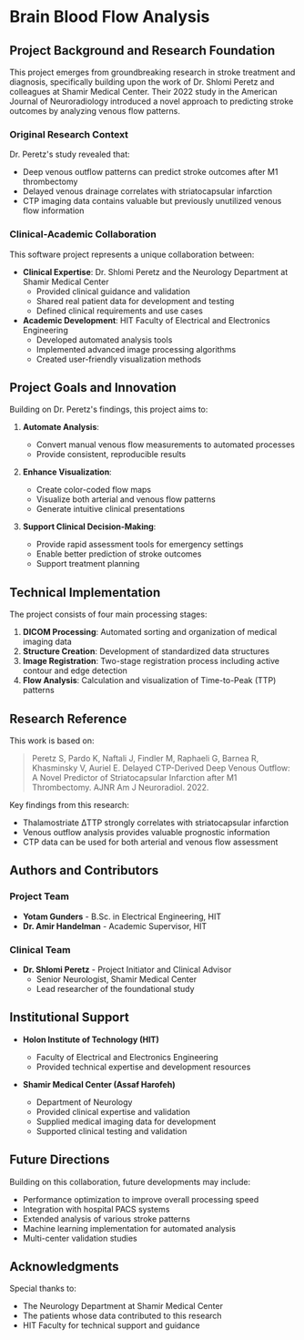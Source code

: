 # Brain Blood Flow Analysis

## Project Background and Research Foundation
This project emerges from groundbreaking research in stroke treatment and diagnosis, specifically building upon the work of Dr. Shlomi Peretz and colleagues at Shamir Medical Center. Their 2022 study in the American Journal of Neuroradiology introduced a novel approach to predicting stroke outcomes by analyzing venous flow patterns.

### Original Research Context
Dr. Peretz's study revealed that:
- Deep venous outflow patterns can predict stroke outcomes after M1 thrombectomy
- Delayed venous drainage correlates with striatocapsular infarction
- CTP imaging data contains valuable but previously unutilized venous flow information

### Clinical-Academic Collaboration
This software project represents a unique collaboration between:
- **Clinical Expertise**: Dr. Shlomi Peretz and the Neurology Department at Shamir Medical Center
  - Provided clinical guidance and validation
  - Shared real patient data for development and testing
  - Defined clinical requirements and use cases
- **Academic Development**: HIT Faculty of Electrical and Electronics Engineering
  - Developed automated analysis tools
  - Implemented advanced image processing algorithms
  - Created user-friendly visualization methods

## Project Goals and Innovation
Building on Dr. Peretz's findings, this project aims to:
1. **Automate Analysis**: 
   - Convert manual venous flow measurements to automated processes
   - Provide consistent, reproducible results

2. **Enhance Visualization**:
   - Create color-coded flow maps
   - Visualize both arterial and venous flow patterns
   - Generate intuitive clinical presentations

3. **Support Clinical Decision-Making**:
   - Provide rapid assessment tools for emergency settings
   - Enable better prediction of stroke outcomes
   - Support treatment planning

## Technical Implementation
The project consists of four main processing stages:
1. **DICOM Processing**: Automated sorting and organization of medical imaging data
2. **Structure Creation**: Development of standardized data structures
3. **Image Registration**: Two-stage registration process including active contour and edge detection
4. **Flow Analysis**: Calculation and visualization of Time-to-Peak (TTP) patterns

## Research Reference
This work is based on:
> Peretz S, Pardo K, Naftali J, Findler M, Raphaeli G, Barnea R, Khasminsky V, Auriel E. Delayed CTP-Derived Deep Venous Outflow: A Novel Predictor of Striatocapsular Infarction after M1 Thrombectomy. AJNR Am J Neuroradiol. 2022.

Key findings from this research:
- Thalamostriate ΔTTP strongly correlates with striatocapsular infarction
- Venous outflow analysis provides valuable prognostic information
- CTP data can be used for both arterial and venous flow assessment

## Authors and Contributors
### Project Team
- **Yotam Gunders** - B.Sc. in Electrical Engineering, HIT
- **Dr. Amir Handelman** - Academic Supervisor, HIT

### Clinical Team
- **Dr. Shlomi Peretz** - Project Initiator and Clinical Advisor
  - Senior Neurologist, Shamir Medical Center
  - Lead researcher of the foundational study

## Institutional Support
- **Holon Institute of Technology (HIT)**
  - Faculty of Electrical and Electronics Engineering
  - Provided technical expertise and development resources

- **Shamir Medical Center (Assaf Harofeh)**
  - Department of Neurology
  - Provided clinical expertise and validation
  - Supplied medical imaging data for development
  - Supported clinical testing and validation

## Future Directions
Building on this collaboration, future developments may include:
- Performance optimization to improve overall processing speed
- Integration with hospital PACS systems
- Extended analysis of various stroke patterns
- Machine learning implementation for automated analysis
- Multi-center validation studies

## Acknowledgments
Special thanks to:
- The Neurology Department at Shamir Medical Center 
- The patients whose data contributed to this research
- HIT Faculty for technical support and guidance